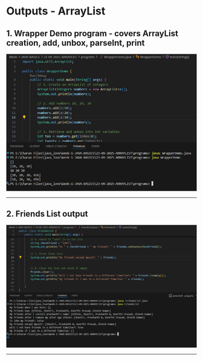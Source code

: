 # Outputs - ArrayList

## 1. Wrapper Demo program - covers ArrayList creation, add, unbox, parseInt, print

![Wrapper Demo output](/Week-1-JAVA-BASICS/23-09-2025-ARRAYLIST/outputs/images/Wrapper%20Demo.png)

---

## 2. Friends List output

![Friends output](/Week-1-JAVA-BASICS/23-09-2025-ARRAYLIST/outputs/images/Friends%20List.png)

---

